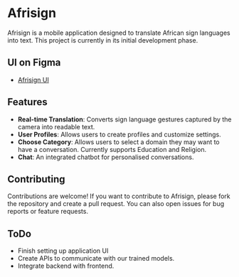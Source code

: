 # Afrisign

Afrisign is a mobile application designed to translate African sign languages into text. This project is currently in its initial development phase.

## UI on Figma
- [Afrisign UI](https://www.figma.com/design/w1ryToZydLGtR72JpKlKrT/Deaf-Assistant?node-id=0-1&t=513RXfItUenXxl41-1)

## Features
- **Real-time Translation**: Converts sign language gestures captured by the camera into readable text.
- **User Profiles**: Allows users to create profiles and customize settings.
- **Choose Category**: Allows users to select a domain they may want to have a conversation. Currently supports Education and Religion.
- **Chat**: An integrated chatbot for personalised conversations.


## Contributing
Contributions are welcome! If you want to contribute to Afrisign, please fork the repository and create a pull request. You can also open issues for bug reports or feature requests.

## ToDo
- Finish setting up application UI
- Create APIs to communicate with our trained models.
- Integrate backend with frontend. 

